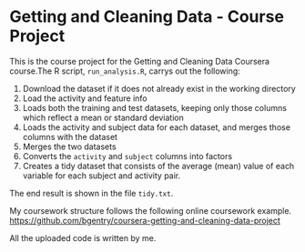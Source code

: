 # Getting and Cleaning Data - Course Project

This is the course project for the Getting and Cleaning Data Coursera course.The R script, `run_analysis.R`, carrys out the following:

1. Download the dataset if it does not already exist in the working directory
2. Load the activity and feature info
3. Loads both the training and test datasets, keeping only those columns which
   reflect a mean or standard deviation
4. Loads the activity and subject data for each dataset, and merges those
   columns with the dataset
5. Merges the two datasets
6. Converts the `activity` and `subject` columns into factors
7. Creates a tidy dataset that consists of the average (mean) value of each
   variable for each subject and activity pair.

The end result is shown in the file `tidy.txt`.

My coursework structure follows the following online coursework example.
https://github.com/bgentry/coursera-getting-and-cleaning-data-project

All the uploaded code is written by me.
